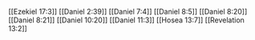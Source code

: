 [[Ezekiel 17:3]]
[[Daniel 2:39]]
[[Daniel 7:4]]
[[Daniel 8:5]]
[[Daniel 8:20]]
[[Daniel 8:21]]
[[Daniel 10:20]]
[[Daniel 11:3]]
[[Hosea 13:7]]
[[Revelation 13:2]]
